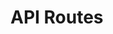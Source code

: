 # API Routes

<link rel="stylesheet" type="text/css" href="https://unpkg.com/swagger-ui-dist@3.52.0/swagger-ui.css" />
<style>
  .topbar {
    display: none !important;
  }
  .info {
    display: none !important;
  }
  .scheme-container {
    display: none !important;
  }
  .response-col_description__inner {
    margin-top: -15px;
  }
  .response-col_links {
    display: none;
  }
</style>

<div id="swagger-ui"></div>
<script src="https://unpkg.com/swagger-ui-dist@3.52.0/swagger-ui-bundle.js" charset="UTF-8"></script>
<script src="https://unpkg.com/swagger-ui-dist@3.52.0/swagger-ui-standalone-preset.js" charset="UTF-8"></script>
<script>
window.onload = function() {
  // Begin Swagger UI call region
  const ui = SwaggerUIBundle({
    url: "../api-spec.yaml",
    dom_id: '#swagger-ui',
    deepLinking: false,
    presets: [
      SwaggerUIBundle.presets.apis,
      SwaggerUIStandalonePreset
    ],
    layout: "StandaloneLayout",
    supportedSubmitMethods: [],
    validatorUrl: null,
  });
  // End Swagger UI call region
  window.ui = ui;
};
</script>
